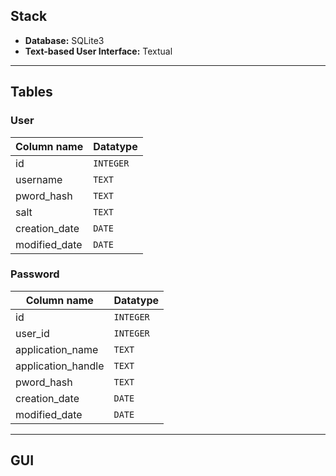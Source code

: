 ## Stack

- **Database:** SQLite3
- **Text-based User Interface:** Textual

---

## Tables

### User
| Column name | Datatype |
|------|---------|
| id | `INTEGER` |
| username | `TEXT` |
| pword_hash | `TEXT` |
| salt | `TEXT` |
| creation_date | `DATE` |
| modified_date | `DATE` |

### Password
| Column name | Datatype |
|----------|---------|
| id | `INTEGER` |
| user_id | `INTEGER` |
| application_name | `TEXT` |
| application_handle | `TEXT` |
| pword_hash | `TEXT` |
| creation_date | `DATE` |
| modified_date | `DATE` |

---

## GUI


